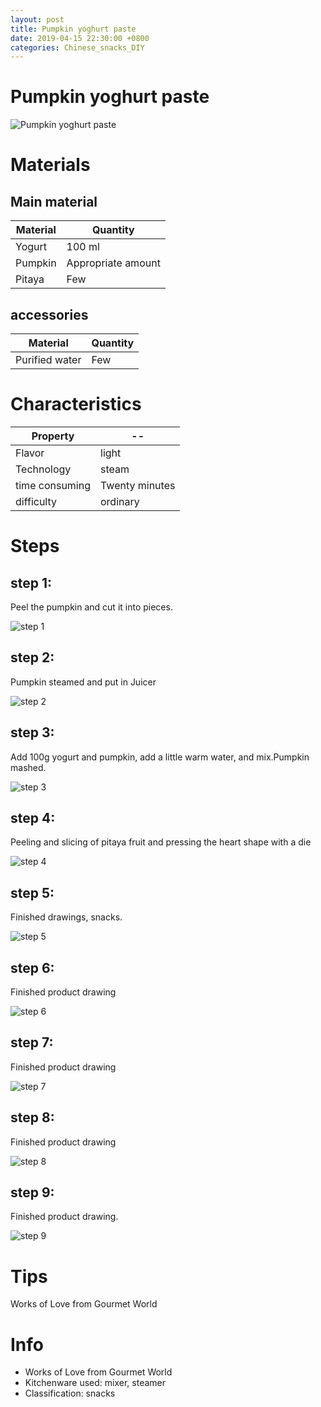 ```yaml
---
layout: post
title: Pumpkin yoghurt paste
date: 2019-04-15 22:30:00 +0800
categories: Chinese_snacks_DIY
---
```


# Pumpkin yoghurt paste

![Pumpkin yoghurt paste]({{site.baseurl}}/img/450684/450684.jpg)

# Materials


## Main material

Material|Quantity
--|--
Yogurt|100 ml
Pumpkin|Appropriate amount
Pitaya|Few

## accessories

Material|Quantity
--|--
Purified water|Few

# Characteristics

Property|--
--|--
Flavor|light
Technology|steam
time consuming|Twenty minutes
difficulty|ordinary

# Steps

## step 1:

Peel the pumpkin and cut it into pieces.

![step 1]({{site.baseurl}}/img/450684/1.jpg)

## step 2:

Pumpkin steamed and put in Juicer

![step 2]({{site.baseurl}}/img/450684/2.jpg)

## step 3:

Add 100g yogurt and pumpkin, add a little warm water, and mix.Pumpkin mashed.

![step 3]({{site.baseurl}}/img/450684/3.jpg)

## step 4:

Peeling and slicing of pitaya fruit and pressing the heart shape with a die

![step 4]({{site.baseurl}}/img/450684/4.jpg)

## step 5:

Finished drawings, snacks.

![step 5]({{site.baseurl}}/img/450684/5.jpg)

## step 6:

Finished product drawing

![step 6]({{site.baseurl}}/img/450684/6.jpg)

## step 7:

Finished product drawing

![step 7]({{site.baseurl}}/img/450684/7.jpg)

## step 8:

Finished product drawing

![step 8]({{site.baseurl}}/img/450684/8.jpg)

## step 9:

Finished product drawing.

![step 9]({{site.baseurl}}/img/450684/9.jpg)

# Tips

Works of Love from Gourmet World

# Info

- Works of Love from Gourmet World
- Kitchenware used: mixer, steamer
- Classification: snacks